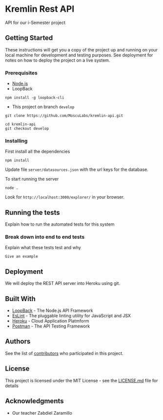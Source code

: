 # Kremlin Rest API
API for our i-Semester project

## Getting Started
These instructions will get you a copy of the project up and running on your local machine for development and testing purposes. See deployment for notes on how to deploy the project on a live system.

### Prerequisites
- [Node.js](https://nodejs.org/es/)
- LoopBack

```
npm install -g loopback-cli
```

- This project on branch `develop`
```
git clone https://github.com/MoscuLabs/kremlin-api.git
```
```
cd kremlin-api
git checkout develop
```

### Installing

First install all the dependencies

```
npm install
```

Update file `server/datasources.json` with the url keys for the database.

To start running the server
```
node .
```

Look for `http://localhost:3000/explorer/` in your browser.

## Running the tests

Explain how to run the automated tests for this system

### Break down into end to end tests

Explain what these tests test and why

```
Give an example
```

## Deployment
We will deploy the REST API server into Heroku using git.

## Built With
* [LoopBack](http://loopback.io) - The Node.js API Framework
* [EsLint](https://eslint.org/) - The pluggable linting utility for JavaScript and JSX
* [Heroku](https://www.heroku.com/) - Cloud Application Platmform
* [Postman](https://www.getpostman.com/) - The API Testing Framework

## Authors
See the list of [contributors](https://github.com/orgs/MoscuLabs/people) who participated in this project.

## License
This project is licensed under the MIT License - see the [LICENSE.md](LICENSE.md) file for details

## Acknowledgments
* Our teacher Zabdiel Zaramillo
